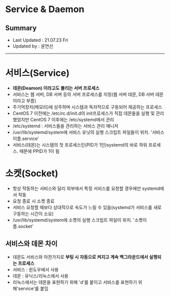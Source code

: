 Service & Daemon 
====================================
## Summary
- Last Updated : 21.07.23 Fri   
- Updated by : 윤연선
-----------------------------------

# 서비스(Service)
* **데몬(Deamon) 이라고도 불리는 서버 프로세스**
* 서비스는 웹 서버, DB 서버 등의 서버 프로세스를 지칭(웹 서버 데몬, DB 서버 데몬이라고 부름)
* 주기억장치(메모리)에 상주하며 시스템과 독자적으로 구동되어 제공하는 프로세스
* CentOS 7 이전에는 /etc/rc.d/init.d의 init프로세스가 직접 데몬들을 실행 및 관리 했었지만 CentOS 7 이후에는 /etc/systemd에서 관리
* /etc/systemd : 서비스들을 관리하는 서비스 관리 매니저
* /usr/lib/systemd/system에 서비스 유닛의 실행 스크립트 파일들이 위치. '서비스이름.service'
* 서비스(데몬)는 시스템의 첫 프로세스인(PID가 1인)systemd의 바로 하위 프로세스. 때문에 PPID가 1이 됨

# 소켓(Socket)
* 항상 작동하는 서비스와 달리 외부에서 특정 서비스를 요청할 경우에만 systemd에서 작동
* 요청 종료 시 소켓 종료
* 서비스 요청할 때보다 상대적으로 속도가 느릴 수 있음(systemd가 서비스를 새로 구동하는 시간이 소요)
* /usr/lib/systemd/system에 소켓의 실행 스크립트 파일이 위치. '소켓이름.socket'

## 서비스와 데몬 차이
* 데몬도 서비스와 마찬가지로 **부팅 시 자동으로 켜지고 계속 백그라운드에서 실행되는 프로세스**
* 서비스 : 윈도우에서 사용
* 데몬 : 유닉스/리눅스에서 사용
* 리눅스에서는 데몬을 표현하기 위해 'd'를 붙이고 서비스를 표현하기 위해'service'를 붙임
